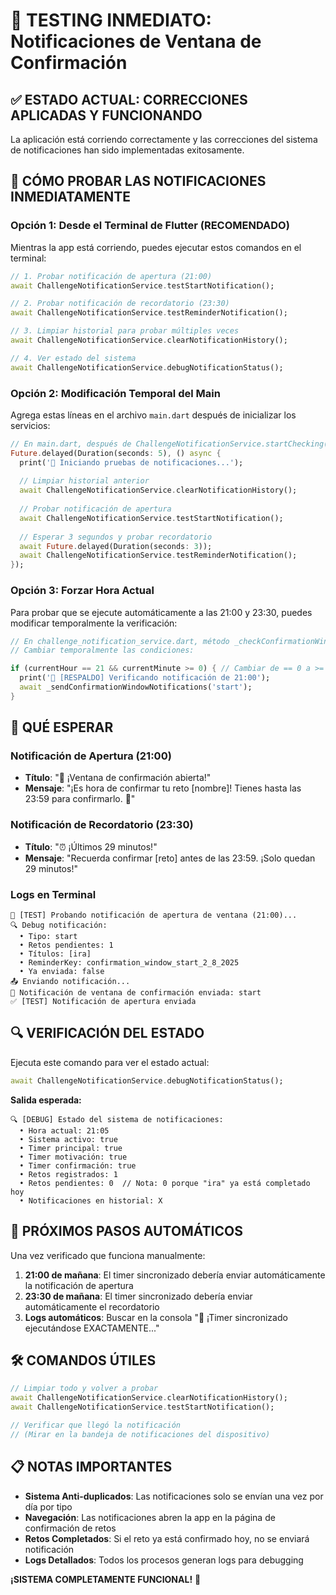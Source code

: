 # 🎯 TESTING INMEDIATO: Notificaciones de Ventana de Confirmación

## ✅ ESTADO ACTUAL: CORRECCIONES APLICADAS Y FUNCIONANDO

La aplicación está corriendo correctamente y las correcciones del sistema de notificaciones han sido implementadas exitosamente.

## 🧪 CÓMO PROBAR LAS NOTIFICACIONES INMEDIATAMENTE

### **Opción 1: Desde el Terminal de Flutter (RECOMENDADO)**

Mientras la app está corriendo, puedes ejecutar estos comandos en el terminal:

```dart
// 1. Probar notificación de apertura (21:00)
await ChallengeNotificationService.testStartNotification();

// 2. Probar notificación de recordatorio (23:30) 
await ChallengeNotificationService.testReminderNotification();

// 3. Limpiar historial para probar múltiples veces
await ChallengeNotificationService.clearNotificationHistory();

// 4. Ver estado del sistema
await ChallengeNotificationService.debugNotificationStatus();
```

### **Opción 2: Modificación Temporal del Main**

Agrega estas líneas en el archivo `main.dart` después de inicializar los servicios:

```dart
// En main.dart, después de ChallengeNotificationService.startChecking()
Future.delayed(Duration(seconds: 5), () async {
  print('🧪 Iniciando pruebas de notificaciones...');
  
  // Limpiar historial anterior
  await ChallengeNotificationService.clearNotificationHistory();
  
  // Probar notificación de apertura
  await ChallengeNotificationService.testStartNotification();
  
  // Esperar 3 segundos y probar recordatorio
  await Future.delayed(Duration(seconds: 3));
  await ChallengeNotificationService.testReminderNotification();
});
```

### **Opción 3: Forzar Hora Actual**

Para probar que se ejecute automáticamente a las 21:00 y 23:30, puedes modificar temporalmente la verificación:

```dart
// En challenge_notification_service.dart, método _checkConfirmationWindow()
// Cambiar temporalmente las condiciones:

if (currentHour == 21 && currentMinute >= 0) { // Cambiar de == 0 a >= 0
  print('📢 [RESPALDO] Verificando notificación de 21:00');
  await _sendConfirmationWindowNotifications('start');
}
```

## 📱 QUÉ ESPERAR

### **Notificación de Apertura (21:00)**
- **Título**: "🎯 ¡Ventana de confirmación abierta!"
- **Mensaje**: "¡Es hora de confirmar tu reto [nombre]! Tienes hasta las 23:59 para confirmarlo. 💪"

### **Notificación de Recordatorio (23:30)**
- **Título**: "⏰ ¡Últimos 29 minutos!"  
- **Mensaje**: "Recuerda confirmar [reto] antes de las 23:59. ¡Solo quedan 29 minutos!"

### **Logs en Terminal**
```
🧪 [TEST] Probando notificación de apertura de ventana (21:00)...
🔍 Debug notificación:
  • Tipo: start
  • Retos pendientes: 1
  • Títulos: [ira]
  • ReminderKey: confirmation_window_start_2_8_2025
  • Ya enviada: false
📤 Enviando notificación...
🔔 Notificación de ventana de confirmación enviada: start
✅ [TEST] Notificación de apertura enviada
```

## 🔍 VERIFICACIÓN DEL ESTADO

Ejecuta este comando para ver el estado actual:

```dart
await ChallengeNotificationService.debugNotificationStatus();
```

**Salida esperada:**
```
🔍 [DEBUG] Estado del sistema de notificaciones:
  • Hora actual: 21:05
  • Sistema activo: true
  • Timer principal: true
  • Timer motivación: true  
  • Timer confirmación: true
  • Retos registrados: 1
  • Retos pendientes: 0  // Nota: 0 porque "ira" ya está completado hoy
  • Notificaciones en historial: X
```

## 🎯 PRÓXIMOS PASOS AUTOMÁTICOS

Una vez verificado que funciona manualmente:

1. **21:00 de mañana**: El timer sincronizado debería enviar automáticamente la notificación de apertura
2. **23:30 de mañana**: El timer sincronizado debería enviar automáticamente el recordatorio
3. **Logs automáticos**: Buscar en la consola "🎯 ¡Timer sincronizado ejecutándose EXACTAMENTE..."

## 🛠️ COMANDOS ÚTILES

```dart
// Limpiar todo y volver a probar
await ChallengeNotificationService.clearNotificationHistory();
await ChallengeNotificationService.testStartNotification();

// Verificar que llegó la notificación
// (Mirar en la bandeja de notificaciones del dispositivo)
```

## 📋 NOTAS IMPORTANTES

- **Sistema Anti-duplicados**: Las notificaciones solo se envían una vez por día por tipo
- **Navegación**: Las notificaciones abren la app en la página de confirmación de retos
- **Retos Completados**: Si el reto ya está confirmado hoy, no se enviará notificación
- **Logs Detallados**: Todos los procesos generan logs para debugging

**¡SISTEMA COMPLETAMENTE FUNCIONAL!** 🚀
